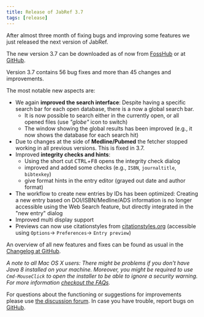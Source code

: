 ```yaml
---
title: Release of JabRef 3.7
tags: [release]
---
```


After almost three month of fixing bugs and improving some features we just released the next version of JabRef.

The new version 3.7 can be downloaded as of now from [FossHub](https://www.fosshub.com/JabRef.html) or at [GitHub](https://github.com/JabRef/jabref/releases/tag/v3.7).

Version 3.7 contains 56 bug fixes and more than 45 changes and improvements.

The most notable new aspects are:

- We again **improved the search interface**: Despite having a specific search bar for each open database, there is a now a global search bar.
  - It is now possible to search either in the currently open, or all opened files (use *"globe"* icon to switch)
  - The window showing the global results has been improved (e.g., it now shows the database for each search hit)
- Due to changes at the side of **Medline/Pubmed** the fetcher stopped working in all previous versions. This is fixed in 3.7.
- Improved **integrity checks and hints**:
  - Using the short cut <kbd>CTRL</kbd>+<kbd>F8</kbd> opens the integrity check dialog
  - improved and added some checks (e.g., `ISBN`, `journaltitle`, `bibtexkey`)
  - give format hints in the entry editor (grayed out date and author format)
- The workflow to create new entries by IDs has been optimized: Creating a new entry based on DOI/ISBN/Medline/ADS information is no longer accessible using the Web Search feature, but directly integrated in the "new entry" dialog
- Improved multi display support
- Previews can now use citationstyles from [citationstyles.org](https://citationstyles.org/) (accessible using `Options`-> `Preferences`-> `Entry preview`)

An overview of all new features and fixes can be found as usual in the [Changelog at GitHub](https://github.com/JabRef/jabref/blob/v3.7/CHANGELOG.md).

*A note to all Mac OS X users: There might be problems if you don't have Java 8 installed on your machine. Moreover, you might be required to use `Cmd-MouseClick` to open the installer to be able to ignore a security warning. For more information [checkout the FAQs](https://www.jabref.org/faq/#jabref-and-mac-os-x).*

For questions about the functioning or suggestions for improvements please use [the discussion forum](https://discourse.jabref.org).
In case you have trouble, report bugs on [GitHub](https://github.com/JabRef/jabref/issues).
